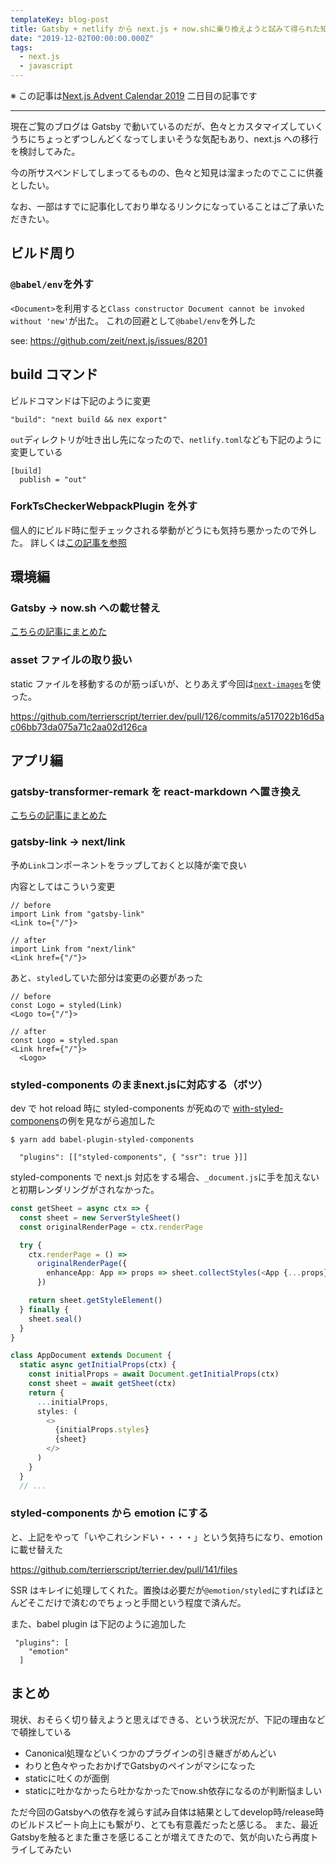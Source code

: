 ```yaml
---
templateKey: blog-post
title: Gatsby + netlify から next.js + now.shに乗り換えようと試みて得られた知見
date: "2019-12-02T00:00:00.000Z"
tags:
  - next.js
  - javascript
---
```


※ この記事は[Next.js Advent Calendar 2019](https://qiita.com/advent-calendar/2019/next-js) 二日目の記事です

---

現在ご覧のブログは Gatsby で動いているのだが、色々とカスタマイズしていくうちにちょっとずつしんどくなってしまいそうな気配もあり、next.js への移行を検討してみた。

今の所サスペンドしてしまってるものの、色々と知見は溜まったのでここに供養としたい。

なお、一部はすでに記事化しており単なるリンクになっていることはご了承いただきたい。

## ビルド周り

### `@babel/env`を外す

`<Document>`を利用すると`Class constructor Document cannot be invoked without 'new'`が出た。
これの回避として`@babel/env`を外した

see: https://github.com/zeit/next.js/issues/8201

## build コマンド

ビルドコマンドは下記のように変更

```
"build": "next build && nex export"
```

`out`ディレクトリが吐き出し先になったので、`netlify.toml`なども下記のように変更している

```
[build]
  publish = "out"
```

### ForkTsCheckerWebpackPlugin を外す

個人的にビルド時に型チェックされる挙動がどうにも気持ち悪かったので外した。
詳しくは[この記事を参照](https://www.terrier.dev/blog/2019/20191026163220-next-js-disable-fork-ts-checker-webpack-plugin/)

## 環境編

### Gatsby -> now.sh への載せ替え
[こちらの記事にまとめた](https://terrierdev-qcjkbsr5w.now.sh/blog/2019/20191023125757-netlify-now-sh/)

### asset ファイルの取り扱い

static ファイルを移動するのが筋っぽいが、とりあえず今回は[`next-images`](https://github.com/twopluszero/next-images)を使った。

https://github.com/terrierscript/terrier.dev/pull/126/commits/a517022b16d5ac06bb73da075a71c2aa02d126ca

## アプリ編

### gatsby-transformer-remark を react-markdown へ置き換え

[こちらの記事にまとめた](https://terrier.dev/blog/2019/20191026134722-gatsby-markdown-react-markdown-remark-syntax-highlight/)

### gatsby-link -> next/link

予め`Link`コンポーネントをラップしておくと以降が楽で良い

内容としてはこういう変更

```tsx
// before
import Link from "gatsby-link"
<Link to={"/"}>
```

```tsx
// after
import Link from "next/link"
<Link href={"/"}>
```

あと、`styled`していた部分は変更の必要があった

```tsx
// before
const Logo = styled(Link)
<Logo to={"/"}>
```

```tsx
// after
const Logo = styled.span
<Link href={"/"}>
  <Logo>
```

### styled-components のままnext.jsに対応する（ボツ）

dev で hot reload 時に styled-components が死ぬので
[with-styled-componens](https://github.com/zeit/next.js/tree/canary/examples/with-styled-components)の例を見ながら追加した

```
$ yarn add babel-plugin-styled-components
```

```.babelrc
  "plugins": [["styled-components", { "ssr": true }]]
```

styled-components で next.js 対応をする場合、`_document.js`に手を加えないと初期レンダリングがされなかった。

```ts
const getSheet = async ctx => {
  const sheet = new ServerStyleSheet()
  const originalRenderPage = ctx.renderPage

  try {
    ctx.renderPage = () =>
      originalRenderPage({
        enhanceApp: App => props => sheet.collectStyles(<App {...props} />)
      })

    return sheet.getStyleElement()
  } finally {
    sheet.seal()
  }
}

class AppDocument extends Document {
  static async getInitialProps(ctx) {
    const initialProps = await Document.getInitialProps(ctx)
    const sheet = await getSheet(ctx)
    return {
      ...initialProps,
      styles: (
        <>
          {initialProps.styles}
          {sheet}
        </>
      )
    }
  }
  // ...
```

### styled-components から emotion にする

と、上記をやって「いやこれシンドい・・・・」という気持ちになり、emotion に載せ替えた

https://github.com/terrierscript/terrier.dev/pull/141/files

SSR はキレイに処理してくれた。置換は必要だが`@emotion/styled`にすればほとんどそこだけで済むのでちょっと手間という程度で済んだ。

また、babel plugin は下記のように追加した

```.babelrc
 "plugins": [
    "emotion"
  ]
```

## まとめ

現状、おそらく切り替えようと思えばできる、という状況だが、下記の理由などで頓挫している

* Canonical処理などいくつかのプラグインの引き継ぎがめんどい
* わりと色々やったおかげでGatsbyのペインがマシになった
* staticに吐くのが面倒
* staticに吐かなかったら吐かなかったでnow.sh依存になるのが判断悩ましい

ただ今回のGatsbyへの依存を減らす試み自体は結果としてdevelop時/release時のビルドスピート向上にも繋がり、とても有意義だったと感じる。
また、最近Gatsbyを触るとまた重さを感じることが増えてきたので、気が向いたら再度トライしてみたい